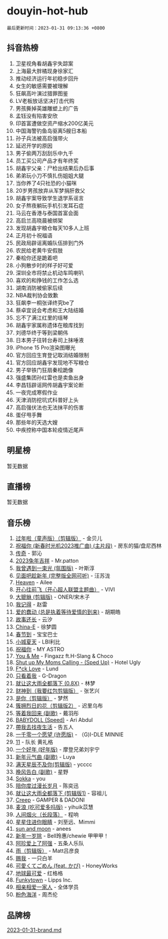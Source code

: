 # douyin-hot-hub

`最后更新时间：2023-01-31 09:13:36 +0800`

## 抖音热榜

1. 卫星视角看胡鑫宇失踪案
1. 上海最大胖橘现身徐家汇
1. 推动经济运行年初稳步回升
1. 女生的敏感需要被理解
1. 狂飙高叶演过猎罪图鉴
1. LV老板放话坚决打击代购
1. 男孩撕掉英雄雕塑上的广告
1. 孟钰没有陷害安欣
1. 印首富遭做空资产缩水200亿美元
1. 中国海警钓鱼岛驱离5艘日本船
1. 孙子兵法被高启强带火
1. 延迟开学的原因
1. 男子偷两万刮刮乐中九千
1. 员工买公司产品才有年终奖
1. 胡鑫宇父亲：尸检出结果后办后事
1. 弟弟玩小刀不慎扎伤姐姐大腿
1. 当你养了4只社恐的小猫咪
1. 20岁男孩放弃从军梦捐肝救父
1. 胡鑫宇案导致学生退学系谣言
1. 女子熬夜躺玩手机引发耳石症
1. 马云在香港与泰国首富会面
1. 高启兰高晓晨被绑架
1. 发现胡鑫宇粮仓每天10多人上班
1. 正月初十祝福语
1. 民政局辟谣离婚队伍排到门外
1. 农民给老黄牛安假肢
1. 秦桧你还是跪着吧
1. 小狗散步时的样子好可爱
1. 深圳全市将禁止机动车鸣喇叭
1. 喜欢的和挣钱的工作怎么选
1. 湖南消防被偷家后续
1. NBA裁判协会致歉
1. 狂飙李一桐张译终究be了
1. 蔡卓宜说会考虑和王大陆结婚
1. 忘不了满江红里的瑶琴
1. 胡鑫宇家属称遗体在粮库找到
1. 刘德华终于等到梁朝伟
1. 日本男子往转台寿司上抹唾液
1. iPhone 15 Pro渲染图曝光
1. 官方回应生育登记取消结婚限制
1. 官方回应胡鑫宇发现地不写粮仓
1. 男子举铁门狂扇秦桧跪像
1. 强盛集团孙红雷也是卖鱼出身
1. 李昌钰辟谣网传胡鑫宇案论断
1. 一夜完成寒假作业
1. 天津消防挖坑式科普好上头
1. 高启强伏法也无法抹平的伤害
1. 蛋仔甩手舞
1. 那些年的天选大嫂
1. 中疾控称中国本轮疫情近尾声

## 明星榜

暂无数据

## 直播榜

暂无数据

## 音乐榜

1. [过年啦（童声版）（剪辑版）](https://sf3-cdn-tos.douyinstatic.com/obj/tos-cn-ve-2774/oMgnyP3mDTOWo58AGmjFfefbDtszC0a7vQDxCm) - 金贝儿
1. [祝福你 (新春时光机2023推广曲) (主片段)]() - 房东的猫/盘尼西林
1. [传奇]() - 郭沁
1. [2023兔年吉祥](https://sf3-cdn-tos.douyinstatic.com/obj/tos-cn-ve-2774/c62d9d54bec14d2a941d84156c48a4dd) - Mr.patton
1. [我曾遇到一束光 (氛围版)]() - 叶斯淳
1. [见面吧趁新年 (完整版全网可听)]() - 汪苏泷
1. [Heaven](https://sf3-cdn-tos.douyinstatic.com/obj/tos-cn-ve-2774/oYeNfUaiKKP4umZfAh40h7AP623iAXfHG1F2HQ) - Ailee
1. [开心往前飞（开心超人联盟主题曲）](https://sf6-cdn-tos.douyinstatic.com/obj/tos-cn-ve-2774/9d8fb7c82cf1421fb93a9fe925275e0a) - VIVI
1. [大貔貅 (剪辑版)]() - ONER/宋木子
1. [我记得]() - 赵雷
1. [爱的蠢动 (总是执着等待爱情的到来)](https://sf6-cdn-tos.douyinstatic.com/obj/tos-cn-ve-2774/osB9AW8xohlGrsNUX9GNAfK4bzdzSxIPVq7gIw) - 胡期皓
1. [故事还长]() - 云汐
1. [China-E]() - 徐梦圆
1. [春节到]() - 宝宝巴士
1. [小城夏天]() - LBI利比
1. [祝福你](https://sf6-cdn-tos.douyinstatic.com/obj/tos-cn-ve-2774/1a6cface2cce4e2dae2974b83d03615f) - MY ASTRO
1. [You & Me]() - Fingazz ft.H-Slang & Choco
1. [Shut up My Moms Calling - (Sped Up)](https://sf3-cdn-tos.douyinstatic.com/obj/tos-cn-ve-2774/5e82508e4a754574bd5b91135ffab1ee) - Hotel Ugly
1. [F*ck Love](https://sf6-cdn-tos.douyinstatic.com/obj/tos-cn-ve-2774/oQvPQKbdAeQ7Q2m31eAmhl8DeOWcINwAnfGGFh) - Lund
1. [只看着我](https://sf3-cdn-tos.douyinstatic.com/obj/tos-cn-ve-2774/89ac23c27be64f9587e4f89b1d1315ce) - G-Dragon
1. [就让这大雨全都落下 (0.8X)]() - 林梦
1. [财神到（我要红包剪辑版）]() - 张艺兴
1. [是你（剪辑版）](https://sf6-cdn-tos.douyinstatic.com/obj/tos-cn-ve-2774/46019dae783c4c969944217fe1cfafc4) - 梦然
1. [簇拥烈日的花（剪辑版2）]() - 迟里乌布
1. [等着我回来 (副歌)]() - 戴羽彤
1. [BABYDOLL (Speed)](https://sf6-cdn-tos.douyinstatic.com/obj/tos-cn-ve-2774/f86004ee955c490ab8477e6ba7ca5859) - Ari Abdul
1. [帶我去找夜生活]() - 告五人
1. [一千零一个愿望 (许愿版)](https://sf6-cdn-tos.douyinstatic.com/obj/tos-cn-ve-2774/27c8c0be87fe426e9003a1fc7436f57c) - （G)I-DLE MINNIE
1. [11](https://sf3-cdn-tos.douyinstatic.com/obj/tos-cn-ve-2774/9e7c6cc79eb64e2fadb0af297165d43b) - 队长 黄礼格
1. [一个好年 (好年版)]() - 摩登兄弟刘宇宁
1. [新年元气曲 (副歌)]() - Luya
1. [满天星辰不及你(剪辑版)](https://sf3-cdn-tos.douyinstatic.com/obj/tos-cn-ve-2774/967cfdb40fa94d60af1ae47c8dc174f0) - ycccc
1. [晚风告白 (副歌)]() - 星野
1. [Sokka](https://sf3-cdn-tos.douyinstatic.com/obj/tos-cn-ve-2774/b9c3e305c0474c898ce221c7aa498547) - you
1. [陪你度过漫长岁月]() - 陈奕迅
1. [就让这大雨全都落下 (剪辑版1)]() - 容祖儿
1. [Creep](https://sf6-cdn-tos.douyinstatic.com/obj/tos-cn-ve-2774/5a32c4737f714f9ab8a22f0ada774a56) - GAMPER & DADONI
1. [麦浪 (吃可爱多吗版)](https://sf3-cdn-tos.douyinstatic.com/obj/tos-cn-ve-2774/fb2bf2aaa2854aaa8ec0fcfabbee4bd8) - yihuik苡慧
1. [人间烟火（长段落）](https://sf3-cdn-tos.douyinstatic.com/obj/tos-cn-ve-2774/eeb7f9f284d74db097f8341ace44bfa2) - 程响
1. [星星住进你眼睛]() - 刘至远、Mimmi
1. [sun and moon](https://sf3-cdn-tos.douyinstatic.com/obj/tos-cn-ve-2774/5a7c699932f84c15a27fb33e7ce40d1d) - anees
1. [新年一岁除](https://sf3-cdn-tos.douyinstatic.com/obj/tos-cn-ve-2774/osbjDAZGtfnwZEQDvR8NjhfsBwCEQgBTiSTQIC) - Bell玲惠/chewie 甲甲甲！
1. [阿珍爱上了阿强]() - 五条人乐队
1. [雨（剪辑版）](https://sf3-cdn-tos.douyinstatic.com/obj/tos-cn-ve-2774/1daf425e3c6d4bd5941a2a6b42e227cb) - Matt吕彦良
1. [赐我]() - 一只白羊
1. [可愛くてごめん (feat. かぴ)](https://sf6-cdn-tos.douyinstatic.com/obj/tos-cn-ve-2774/1c1f8de917ea41efadd7fa3561b576af) - HoneyWorks
1. [地球最可爱]() - 红格格
1. [Funkytown]() - Lipps Inc.
1. [相亲相爱一家人]() - 全体学员
1. [粉色海洋]() - 周杰伦

## 品牌榜

[2023-01-31-brand.md](2023-01-31-brand.md)
